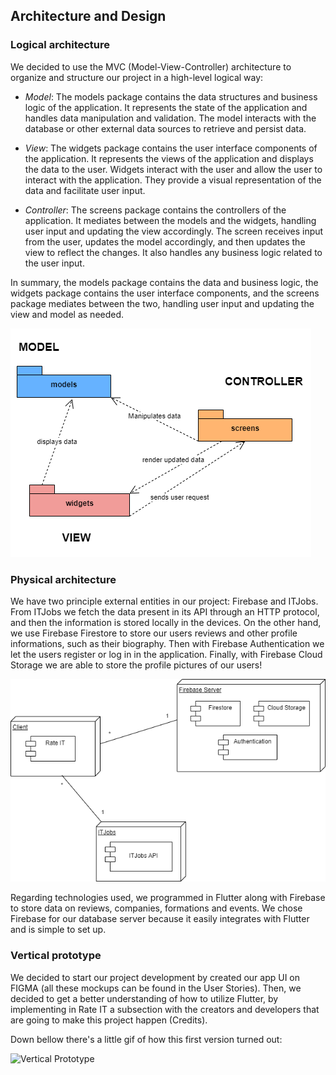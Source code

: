 
## Architecture and Design

### Logical architecture
We decided to use the MVC (Model-View-Controller) architecture to organize and structure our project in a high-level logical way:

- *Model*: The models package contains the data structures and business logic of the application. It represents the state of the application and handles data manipulation and validation. The model interacts with the database or other external data sources to retrieve and persist data.

- *View*: The widgets package contains the user interface components of the application. It represents the views of the application and displays the data to the user. Widgets interact with the user and allow the user to interact with the application. They provide a visual representation of the data and facilitate user input.

- *Controller*: The screens package contains the controllers of the application. It mediates between the models and the widgets, handling user input and updating the view accordingly. The screen receives input from the user, updates the model accordingly, and then updates the view to reflect the changes. It also handles any business logic related to the user input.

In summary, the models package contains the data and business logic, the widgets package contains the user interface components, and the screens package mediates between the two, handling user input and updating the view and model as needed.

![LogicalView](../images/logicalArchitecture.png)

### Physical architecture
We have two principle external entities in our project: Firebase and ITJobs. From ITJobs we fetch the data present in its API through an HTTP protocol, and then the information is stored locally in the devices. On the other hand, we use Firebase Firestore to store our users reviews and other profile informations, such as their biography. Then with Firebase Authentication we let the users register or log in in the application. Finally, with Firebase Cloud Storage we are able to store the profile pictures of our users!

![DeploymentView](../images/physicalArchitecture.png)

Regarding technologies used, we programmed in Flutter along with Firebase to store data on reviews, companies, formations and events. We chose Firebase for our database server because it easily integrates with Flutter and is simple to set up.

### Vertical prototype
We decided to start our project development by created our app UI on FIGMA (all these mockups can be found in the User Stories). Then, we decided to get a better understanding of how to utilize Flutter, by implementing in Rate IT a subsection with the creators and developers that are going to make this project happen (Credits).

Down bellow there's a little gif of how this first version turned out:

![Vertical Prototype](../images/verticalPrototype.gif)